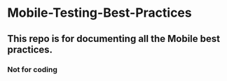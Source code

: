 # Mobile-Testing-Best-Practices

## This repo is for documenting all the Mobile best practices.

### Not for coding
